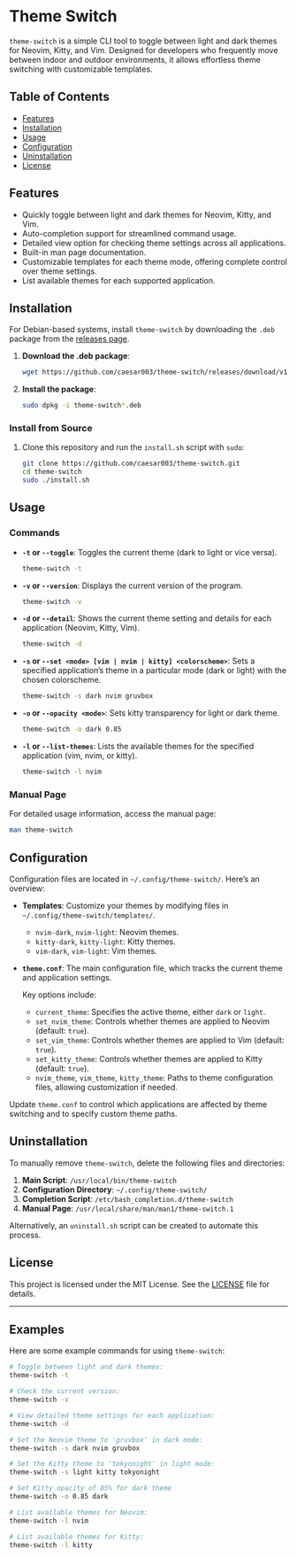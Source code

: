 # Theme Switch

`theme-switch` is a simple CLI tool to toggle between light and dark themes for Neovim, Kitty, and Vim. Designed for developers who frequently move between indoor and outdoor environments, it allows effortless theme switching with customizable templates.

## Table of Contents

- [Features](#features)
- [Installation](#installation)
- [Usage](#usage)
- [Configuration](#configuration)
- [Uninstallation](#uninstallation)
- [License](#license)

## Features

- Quickly toggle between light and dark themes for Neovim, Kitty, and Vim.
- Auto-completion support for streamlined command usage.
- Detailed view option for checking theme settings across all applications.
- Built-in man page documentation.
- Customizable templates for each theme mode, offering complete control over theme settings.
- List available themes for each supported application.

## Installation

For Debian-based systems, install `theme-switch` by downloading the `.deb` package from the [releases page](https://github.com/caesar003/theme-switch/releases).

1. **Download the .deb package**:

   ```bash
   wget https://github.com/caesar003/theme-switch/releases/download/v1.0/theme-switch_1.0_amd64.deb
   ```

2. **Install the package**:

   ```bash
   sudo dpkg -i theme-switch*.deb
   ```

### Install from Source

1. Clone this repository and run the `install.sh` script with `sudo`:

   ```bash
   git clone https://github.com/caesar003/theme-switch.git
   cd theme-switch
   sudo ./install.sh
   ```

## Usage

### Commands

- **`-t` or `--toggle`**: Toggles the current theme (dark to light or vice versa).

  ```bash
  theme-switch -t
  ```

- **`-v` or `--version`**: Displays the current version of the program.

  ```bash
  theme-switch -v
  ```

- **`-d` or `--detail`**: Shows the current theme setting and details for each application (Neovim, Kitty, Vim).

  ```bash
  theme-switch -d
  ```

- **`-s` or `--set <mode> [vim | nvim | kitty] <colorscheme>`**: Sets a specified application’s theme in a particular mode (dark or light) with the chosen colorscheme.

  ```bash
  theme-switch -s dark nvim gruvbox
  ```

- **`-o` or `--opacity <mode>`**: Sets kitty transparency for light or dark theme.

  ```bash
  theme-switch -o dark 0.85
  ```

- **`-l` or `--list-themes`**: Lists the available themes for the specified application (vim, nvim, or kitty).

  ```bash
  theme-switch -l nvim
  ```

### Manual Page

For detailed usage information, access the manual page:

```bash
man theme-switch
```

## Configuration

Configuration files are located in `~/.config/theme-switch/`. Here’s an overview:

- **Templates**: Customize your themes by modifying files in `~/.config/theme-switch/templates/`.

  - `nvim-dark`, `nvim-light`: Neovim themes.
  - `kitty-dark`, `kitty-light`: Kitty themes.
  - `vim-dark`, `vim-light`: Vim themes.

- **`theme.conf`**: The main configuration file, which tracks the current theme and application settings.

  Key options include:

  - `current_theme`: Specifies the active theme, either `dark` or `light`.
  - `set_nvim_theme`: Controls whether themes are applied to Neovim (default: `true`).
  - `set_vim_theme`: Controls whether themes are applied to Vim (default: `true`).
  - `set_kitty_theme`: Controls whether themes are applied to Kitty (default: `true`).
  - `nvim_theme`, `vim_theme`, `kitty_theme`: Paths to theme configuration files, allowing customization if needed.

Update `theme.conf` to control which applications are affected by theme switching and to specify custom theme paths.

## Uninstallation

To manually remove `theme-switch`, delete the following files and directories:

1. **Main Script**: `/usr/local/bin/theme-switch`
2. **Configuration Directory**: `~/.config/theme-switch/`
3. **Completion Script**: `/etc/bash_completion.d/theme-switch`
4. **Manual Page**: `/usr/local/share/man/man1/theme-switch.1`

Alternatively, an `uninstall.sh` script can be created to automate this process.

## License

This project is licensed under the MIT License. See the [LICENSE](LICENSE) file for details.

---

## Examples

Here are some example commands for using `theme-switch`:

```bash
# Toggle between light and dark themes:
theme-switch -t

# Check the current version:
theme-switch -v

# View detailed theme settings for each application:
theme-switch -d

# Set the Neovim theme to 'gruvbox' in dark mode:
theme-switch -s dark nvim gruvbox

# Set the Kitty theme to 'tokyonight' in light mode:
theme-switch -s light kitty tokyonight

# Set Kitty opacity of 85% for dark theme
theme-switch -o 0.85 dark

# List available themes for Neovim:
theme-switch -l nvim

# List available themes for Kitty:
theme-switch -l kitty
```
